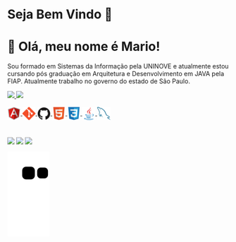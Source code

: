 # Seja Bem Vindo 👋

# 👋 Olá, meu nome é Mario!
Sou formado em Sistemas da Informação pela UNINOVE e atualmente estou cursando pós graduação em Arquitetura e Desenvolvimento em JAVA pela FIAP. Atualmente trabalho no governo do estado de São Paulo.

<div>
  <a href="https://github.com/MarioBezerro">
           <img height="180em" src="https://github-readme-stats.vercel.app/api?username=MarioBezerro&show_icons=true&theme=chartreuse-dark&include_all_commits=true&count_private=true"/>
           <img height="180em" src="https://github-readme-stats.vercel.app/api/top-langs/?username=MarioBezerro&layout=compact&langs_count=7&theme=chartreuse-dark"/>
</div>
  <div style="display: inline_block"><br>
    <img align="center" alt="Mario-Js" height="30" witdh="40"         src="https://raw.githubusercontent.com/devicons/devicon/master/icons/angularjs/angularjs-original.svg">
    <img align="center" alt="Mario-Js" height="30" witdh="40"         src="https://raw.githubusercontent.com/devicons/devicon/master/icons/git/git-original.svg">
    <img align="center" alt="Mario-Js" height="30" witdh="40"         src="https://raw.githubusercontent.com/devicons/devicon/master/icons/github/github-original.svg">
    <img align="center" alt="Mario-Js" height="30" witdh="40"         src="https://raw.githubusercontent.com/devicons/devicon/master/icons/html5/html5-original.svg">
    <img align="center" alt="Mario-Js" height="30" witdh="40"         src="https://raw.githubusercontent.com/devicons/devicon/master/icons/css3/css3-original.svg">
    <img align="center" alt="Mario-Js" height="30" witdh="40"         src="https://raw.githubusercontent.com/devicons/devicon/master/icons/java/java-original.svg">
    <img align="center" alt="Mario-Js" height="30" witdh="40"         src="https://raw.githubusercontent.com/devicons/devicon/master/icons/mysql/mysql-original.svg">
  </div>
  
  #
  
  <div>
   <a href="https://discord.gg/ewsb6Dnt" target="_blank"><img src="https://img.shields.io/badge/Discord-7289DA?style=for-the-badge&logo=discord&logoColor=white" target="_blank"></a>
    <a href = "mailto:mariojosebezerro@gmail.com"><img src="https://img.shields.io/badge/-Gmail-%23333?style=for-the-badge&logo=gmail&logoColor=white" target="_blank"></a>
  <a href="https://www.linkedin.com/feed/?trk=homepage-basic_signin-form_submit" target="_blank"><img src="https://img.shields.io/badge/-LinkedIn-%230077B5?style=for-the-badge&logo=linkedin&logoColor=white" target="_blank"></a>
        
  ![Snake animation](https://github.com/rafaballerini/rafaballerini/blob/output/github-contribution-grid-snake.svg)  
    
  </div>
  
